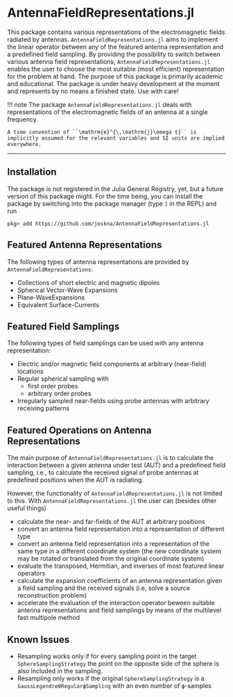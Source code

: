 # AntennaFieldRepresentations.jl

This package contains various representations of the electromagnetic fields radiated by antennas.
`AntennaFieldRepresentations.jl` aims to implement the linear operator between any of the featured antenna representation and a predefined field sampling.
By providing the possibility to switch between various antenna field representations, `AntennaFieldRepresentations.jl` enables the user to choose the most suitable (most efficient) representation for the problem at hand.
The purpose of this package is primarily academic and educational. 
The package is under heavy development at the moment and represents by no means a finished state. Use with care!

!!! note
    The package `AntennaFieldRepresentations.jl` deals with representations of the electromagnetic fields of an antenna at a single frequency.
    
    A time convention of ``\mathrm{e}^{\,\mathrm{j}\omega t}`` is implicitly assumed for the relevant variables and SI units are implied everywhere.
---

## Installation

The package is not registered in the Julia General Registry, yet, but a future version of this package might.
For the time being, you can install the package by switching into the package manager (type `]` in the REPL) and run
```
pkg> add https://github.com/joskna/AntennaFieldRepresentations.jl 
```

## Featured Antenna Representations
The following types of antenna representations are provided by `AntennaFieldRepresentations`:
- Collections of short electric and magnetic dipoles
- Spherical Vector-Wave Expansions
- Plane-WaveExpansions
- Equivalent Surface-Currents


## Featured Field Samplings
The following types of field samplings can be used with any antenna representation:
- Electric and/or magnetic field components at arbitrary (near-field) locations
- Regular spherical sampling with
  - first order probes
  - arbitrary order probes
- Irregularly sampled near-fields using probe antennas with arbitrary receiving patterns

## Featured Operations on Antenna Representations
The main purpose of `AntennaFieldRepresentations.jl` is to calculate the interaction between a given antenna under test (AUT) and a predefined field sampling, i.e., to calculate the received signal of probe antennas at predefined positions when the AUT is radiating.

However, the functionality of `AntennaFieldRepresentations.jl` is not limited to this. 
With `AntennaFieldRepresentations.jl` the user can (besides other useful things)
- calculate the near- and far-fields of the AUT at arbitrary positions
- convert an antenna field representation into a representation of different type
- convert an antenna field representation into a representation of the same type in a different coordinate system (the new coordinate system may be rotated or translated from the original coordinate system)
- evaluate the transposed, Hermitian, and inverses of most featured linear operators
- calculate the expansion coefficients of an antenna representation given a field sampling and the received signals (i.e, solve a source reconstruction problem)
- accelerate the evaluation of the interaction operator beween suitable antenna representations and field samplings by means of the multilevel fast multipole method

## Known Issues

- Resampling works only if for every sampling point in the target `SphereSamplingStrategy` the point on the opposite side of the sphere is also included in the sampling.
- Resampling only works if the original `SphereSamplingStrategy` is a `GaussLegendreθRegularϕSampling` with an even number of `ϕ`-samples
